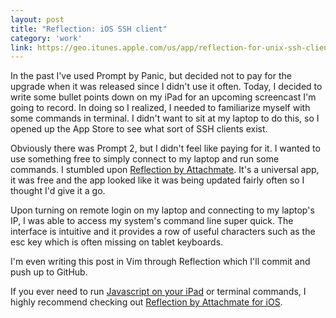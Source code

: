 ```yaml
---
layout: post
title: "Reflection: iOS SSH client"
category: 'work'
link: https://geo.itunes.apple.com/us/app/reflection-for-unix-ssh-client/id920472514?mt=8&at=11l9EG
---
```


In the past I've used Prompt by Panic, but decided not to pay for the upgrade when it was released since I didn't use it often. Today, I decided to write some bullet points down on my iPad for an upcoming screencast I'm going to record. In doing so I realized, I needed to familiarize myself with some commands in terminal. I didn't want to sit at my laptop to do this, so I opened up the App Store to see what sort of SSH clients exist.

Obviously there was Prompt 2, but I didn't feel like paying for it. I wanted to use something free to simply connect to my laptop and run some commands. I stumbled upon [Reflection by Attachmate](https://geo.itunes.apple.com/us/app/reflection-for-unix-ssh-client/id920472514?mt=8&at=11l9EG). It's a universal app, it was free and the app looked like it was being updated fairly often so I thought I'd give it a go.

Upon turning on remote login on my laptop and connecting to my laptop's IP, I was able to access my system's command line super quick. The interface is intuitive and it provides a row of useful characters such as the esc key which is often missing on tablet keyboards.

I'm even writing this post in Vim through Reflection which I'll commit and push up to GitHub.

If you ever need to run [Javascript on your iPad](http://michaellee.co/program-and-run-javascript-from-ipad/) or terminal commands, I highly recommend checking out [Reflection by Attachmate for iOS](https://geo.itunes.apple.com/us/app/reflection-for-unix-ssh-client/id920472514?mt=8&at=11l9EG).